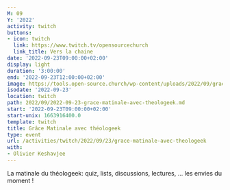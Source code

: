 ```yaml
---
M: 09
Y: '2022'
activity: twitch
buttons:
- icon: twitch
  link: https://www.twitch.tv/opensourcechurch
  link_title: Vers la chaine
date: '2022-09-23T09:00:00+02:00'
display: light
duration: '3:00:00'
end: '2022-09-23T12:00:00+02:00'
image: https://tools.open-source.church/wp-content/uploads/2022/09/grace-matinale.jpg
isodate: '2022-09-23'
location: twitch
path: 2022/09/2022-09-23-grace-matinale-avec-theologeek.md
start: '2022-09-23T09:00:00+02:00'
start-unix: 1663916400.0
template: twitch
title: Grâce Matinale avec théologeek
type: event
url: /activities/twitch/2022/09/23/grace-matinale-avec-theologeek
with:
- Olivier Keshavjee
---
```

La matinale du théologeek: quiz, lists, discussions, lectures, ... les envies du moment !